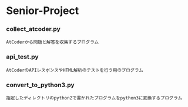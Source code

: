 ﻿# Senior-Project


### collect_atcoder.py
```text
AtCoderから問題と解答を収集するプログラム
```

### api_test.py
```text
AtCoderのAPIレスポンスやHTML解析のテストを行う用のプログラム
```

### convert_to_python3.py
```text
指定したディレクトリのpython2で書かれたプログラムをpython3に変換するプログラム
```
